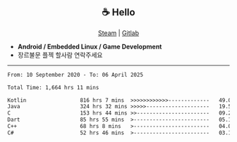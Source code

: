 <h2 align="center"> ☕ Hello </h2>

<p align="center">
  <a href="https://steamcommunity.com/id/Niforances/">Steam</a> |
  <a href="https://gitlab.com/niforances">Gitlab</a>
</p>

 - **Android / Embedded Linux / Game Development**
 - 장르불문 플젝 할사람 연락주세요

------

<!--START_SECTION:waka-->

```txt
From: 10 September 2020 - To: 06 April 2025

Total Time: 1,664 hrs 11 mins

Kotlin                 816 hrs 7 mins  >>>>>>>>>>>>-------------   49.04 %
Java                   324 hrs 32 mins >>>>>--------------------   19.50 %
C                      153 hrs 44 mins >>-----------------------   09.24 %
Dart                   85 hrs 55 mins  >------------------------   05.16 %
C++                    68 hrs 8 mins   >------------------------   04.09 %
C#                     52 hrs 46 mins  >------------------------   03.17 %
```

<!--END_SECTION:waka-->

